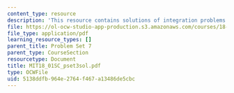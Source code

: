 ```yaml
---
content_type: resource
description: 'This resource contains solutions of integration problems. '
file: https://ol-ocw-studio-app-production.s3.amazonaws.com/courses/18-01sc-single-variable-calculus-fall-2010/5138ddfb964e2764f467a13486de5cbc_MIT18_01SC_pset3sol.pdf
file_type: application/pdf
learning_resource_types: []
parent_title: Problem Set 7
parent_type: CourseSection
resourcetype: Document
title: MIT18_01SC_pset3sol.pdf
type: OCWFile
uid: 5138ddfb-964e-2764-f467-a13486de5cbc
---
```

